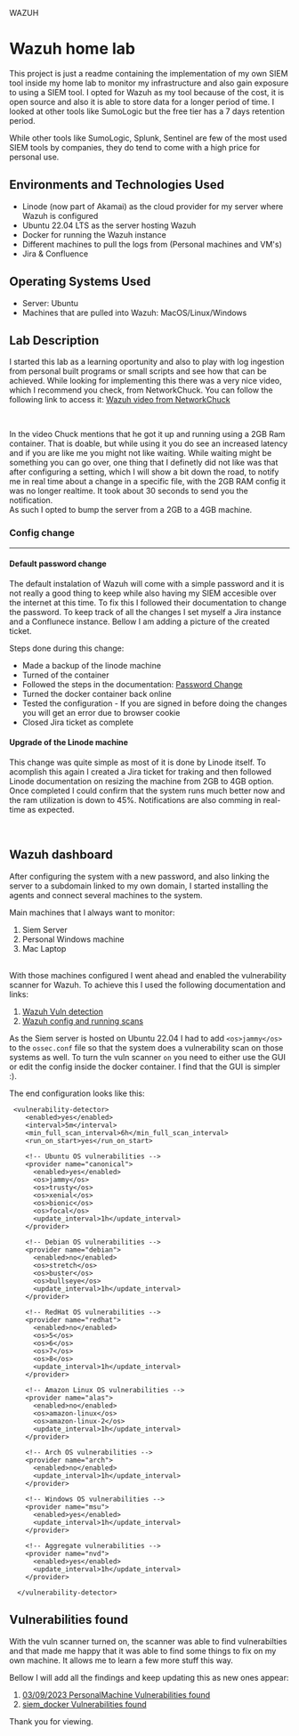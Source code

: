 WAZUH 



<h1> Wazuh home lab </h1>
<p>This project is just a readme containing the implementation of my own SIEM tool inside my home lab to monitor my infrastructure and also gain exposure to using a SIEM tool. I opted for Wazuh as my tool because of the cost, it is open source and also it is able to store data for a longer period of time. I looked at other tools like SumoLogic but the free tier has a 7 days retention period. <br />
</p>

<p>While other tools like SumoLogic, Splunk, Sentinel are few of the most used SIEM tools by companies, they do tend to come with a high price for personal use.</p>


<h2>Environments and Technologies Used</h2>

- Linode (now part of Akamai) as the cloud provider for my server where Wazuh is configured
- Ubuntu 22.04 LTS as the server hosting Wazuh
- Docker for running the Wazuh instance
- Different machines to pull the logs from (Personal machines and VM's)
- Jira & Confluence


<h2>Operating Systems Used </h2>

- Server: Ubuntu
- Machines that are pulled into Wazuh: MacOS/Linux/Windows 


<h2> Lab Description </h2>


<p>
I started this lab as a learning oportunity and also to play with log ingestion from personal built programs or small scripts and see how that can be achieved.
While looking for implementing this there was a very nice video, which I recommend you check, from NetworkChuck. You can follow the following link to access it: <a href=https://www.youtube.com/watch?v=3CaG2GI1kn0>Wazuh video from NetworkChuck</a>
</p>
<br>
                                                                                    

<p>
In the video Chuck mentions that he got it up and running using a 2GB Ram container. That is doable, but while using it you do see an increased latency and if you are like me you might not like waiting. While waiting might be something you can go over, one thing that I definetly did not like was that after configuring a setting, which I will show a bit down the road, to notify me in real time about a change in a specific file, with the 2GB RAM config it was no longer realtime. It took about 30 seconds to send you the notification.
<br>
As such I opted to bump the server from a 2GB to a 4GB machine.
</p>
                                                                                     

<h3>Config change</h3>

***

<h4>Default password change</h4>

The default instalation of Wazuh will come with a simple password and it is not really a good thing to keep while also having my SIEM accesible over the internet at this time. To fix this I followed their documentation to change the password. To keep track of all the changes I set myself a Jira instance and a Conflunece instance. Bellow I am adding a picture of the created ticket.

Steps done during this change:

* Made a backup of the linode machine
* Turned of the container
* Followed the steps in the documentation: [Password Change](https://documentation.wazuh.com/current/deployment-options/docker/wazuh-container.html#change-the-password-of-wazuh-users)
* Turned the docker container back online
* Tested the configuration - If you are signed in before doing the changes you will get an error due to browser cookie
* Closed Jira ticket as complete




<h4>Upgrade of the Linode machine</h4>
<p>
This change was quite simple as most of it is done by Linode itself. To acomplish this again I created a Jira ticket for traking and then followed Linode documentation on resizing the machine from 2GB to 4GB option. Once completed I could confirm that the system runs much better now and the ram utilization is down to 45%. Notifications are also comming in real-time as expected.
</p>
<br />
                                                                                        



<h2>Wazuh dashboard</h2>                                                                                     
                                                                                        

<p>
After configuring the system with a new password, and also linking the server to a subdomain linked to my own domain, I started installing the agents and connect several machines to the system.

Main machines that I always want to monitor:

1. Siem Server
2. Personal Windows machine
3. Mac Laptop

<br>
With those machines configured I went ahead and enabled the vulnerability scanner for Wazuh. To achieve this I used the following documentation and links:

1. [Wazuh Vuln detection](https://documentation.wazuh.com/current/user-manual/capabilities/vulnerability-detection/how-it-works.html)
2. [Wazuh config and running scans](https://documentation.wazuh.com/current/user-manual/capabilities/vulnerability-detection/configuring-scans.html)

As the Siem server is hosted on Ubuntu 22.04 I had to add `<os>jammy</os>` to the `ossec.conf` file so that the system does a vulnerability scan on those systems as well. 
To turn the vuln scanner `on` you need to either use the GUI or edit the config inside the docker container. I find that the GUI is simpler :). 

The end configuration looks like this:

```
 <vulnerability-detector>
    <enabled>yes</enabled>
    <interval>5m</interval>
    <min_full_scan_interval>6h</min_full_scan_interval>
    <run_on_start>yes</run_on_start>

    <!-- Ubuntu OS vulnerabilities -->
    <provider name="canonical">
      <enabled>yes</enabled>
      <os>jammy</os>
      <os>trusty</os>
      <os>xenial</os>
      <os>bionic</os>
      <os>focal</os>
      <update_interval>1h</update_interval>
    </provider>

    <!-- Debian OS vulnerabilities -->
    <provider name="debian">
      <enabled>no</enabled>
      <os>stretch</os>
      <os>buster</os>
      <os>bullseye</os>
      <update_interval>1h</update_interval>
    </provider>

    <!-- RedHat OS vulnerabilities -->
    <provider name="redhat">
      <enabled>no</enabled>
      <os>5</os>
      <os>6</os>
      <os>7</os>
      <os>8</os>
      <update_interval>1h</update_interval>
    </provider>

    <!-- Amazon Linux OS vulnerabilities -->
    <provider name="alas">
      <enabled>no</enabled>
      <os>amazon-linux</os>
      <os>amazon-linux-2</os>
      <update_interval>1h</update_interval>
    </provider>

    <!-- Arch OS vulnerabilities -->
    <provider name="arch">
      <enabled>no</enabled>
      <update_interval>1h</update_interval>
    </provider>

    <!-- Windows OS vulnerabilities -->
    <provider name="msu">
      <enabled>yes</enabled>
      <update_interval>1h</update_interval>
    </provider>

    <!-- Aggregate vulnerabilities -->
    <provider name="nvd">
      <enabled>yes</enabled>
      <update_interval>1h</update_interval>
    </provider>

  </vulnerability-detector>
```


## Vulnerabilities found

With the vuln scanner turned on, the scanner was able to find vulnerabilties and that made me happy that it was able to find some things to fix on my own machine. It allows me to learn a few more stuff this way.

Bellow I will add all the findings and keep updating this as new ones appear:

1. [03/09/2023 PersonalMachine Vulnerabilities found](./Vulnerabilities%20report/personalMachine_03_09_2023_vuln.md)
2. [siem_docker Vulnerabilities found](#)


</p>                 


 Thank you for viewing. 
</p>
<br />
